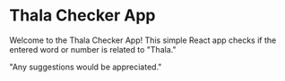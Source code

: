 # Thala Checker App

Welcome to the Thala Checker App! This simple React app checks if the entered word or number is related to "Thala."

"Any suggestions would be appreciated."

